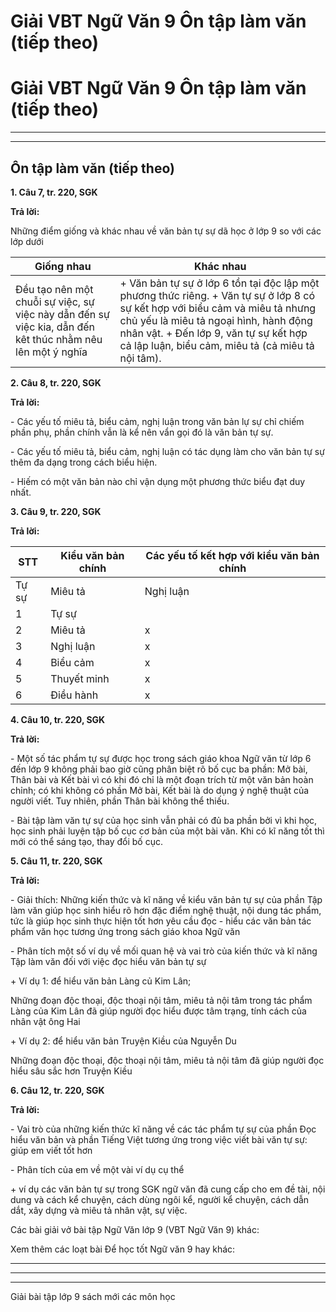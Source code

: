 # Giải VBT Ngữ Văn 9 Ôn tập làm văn (tiếp theo)

# Giải VBT Ngữ Văn 9 Ôn tập làm văn (tiếp theo)

* * *

* * *

## Ôn tập làm văn (tiếp theo)

**1\. Câu 7, tr. 220, SGK**

**Trả lời:**

Những điểm giống và khác nhau về văn bản tự sự dã học ở lớp 9 so với các lớp dưới

Giống nhau | Khác nhau  
---|---  
Đều tạo nên một chuỗi sự việc, sự việc này dẫn đến sự việc kia, dẫn đến kêt thúc nhằm nêu lên một ý nghĩa | \+ Văn bản tự sự ở lớp 6 tồn tại độc lập một phương thức riêng. \+ Văn tự sự ở lớp 8 có sự kết hợp với biểu cảm và miêu tả nhưng chủ yếu là miêu tả ngoại hình, hành động nhân vật. \+ Đến lớp 9, văn tự sự kết hợp cả lập luận, biểu cảm, miêu tả (cả miêu tả nội tâm).  
  
**2\. Câu 8, tr. 220, SGK**

**Trả lời:**

\- Các yếu tố miêu tả, biểu cảm, nghị luận trong văn bản lự sự chỉ chiếm phần phụ, phần chính vẫn là kể nên vẩn gọi đó là văn bản tự sự.

\- Các yếu tố miêu tả, biểu cảm, nghị luận có tác dụng làm cho văn bản tự sự thêm đa dạng trong cách biểu hiện. 

\- Hiếm có một văn bản nào chỉ vận dụng một phương thức biểu đạt duy nhất.

**3\. Câu 9, tr. 220, SGK**

**Trả lời:**

STT | Kiểu văn bản chính |  Các yếu tố kết hợp với kiểu văn bản chính  
---|---|---  
Tự sự | Miêu tả| Nghị luận | Biểu cảm| Thuyết minh | Điều hành  
1 | Tự sự |  | x| x | x| x | x  
2 | Miêu tả | x |  |  | x|  |   
3 | Nghị luận | x | x|  | x| x |   
4 | Biểu cảm | x | x|  |  | x |   
5 | Thuyết minh | x | x| x | x|  |   
6 | Điều hành | x |  | x |  | x |   
  
**4\. Câu 10, tr. 220, SGK**

**Trả lời:**

\- Một số tác phẩm tự sự được học trong sách giáo khoa Ngữ văn từ lớp 6 đến lớp 9 không phải bao giờ cũng phân biệt rõ bố cục ba phần: Mở bài, Thân bài và Kết bài vì có khi đó chỉ là một đoạn trích từ một văn bản hoàn chỉnh; có khi không có phần Mở bài, Kết bài là do dụng ý nghệ thuật của người viết. Tuy nhiên, phần Thân bài không thể thiếu. 

\- Bài tập làm văn tự sự của học sinh vẫn phải có đủ ba phần bởi vì khi học, học sinh phải luyện tập bố cục cơ bản của một bài văn. Khi có kĩ năng tốt thì mới có thể sáng tạo, thay đổi bố cục.

**5\. Câu 11, tr. 220, SGK**

**Trả lời:**

\- Giải thích: Những kiến thức và kĩ năng về kiểu văn bản tự sự của phần Tập làm văn giúp học sinh hiểu rõ hơn đặc điểm nghệ thuật, nội dung tác phẩm, tức là giúp học sinh thực hiện tốt hơn yêu cầu đọc - hiểu các văn bản tác phẩm văn học tương ứng trong sách giáo khoa Ngữ văn 

\- Phân tích một số ví dụ về mối quan hệ và vai trò của kiến thức và kĩ năng Tập làm văn đối với việc đọc hiểu văn bản tự sự 

\+ Ví dụ 1: để hiểu văn bản Làng củ Kim Lân; 

Những đoạn độc thoại, độc thoại nội tâm, miêu tả nội tâm trong tác phẩm Làng của Kim Lân đã giúp người đọc hiểu được tâm trạng, tính cách của nhân vật ông Hai 

\+ Ví dụ 2: để hiểu văn bản Truyện Kiều của Nguyễn Du 

Những đoạn độc thoại, độc thoại nội tâm, miêu tả nội tâm đã giúp người đọc hiểu sâu sắc hơn Truyện Kiều 

**6\. Câu 12, tr. 220, SGK**

**Trả lời:**

\- Vai trò của những kiến thức kĩ năng về các tác phẩm tự sự của phần Đọc hiểu văn bản và phần Tiếng Việt tương ứng trong việc viết bài văn tự sự: giúp em viết tốt hơn

\- Phân tích của em về một vài ví dụ cụ thể

\+ ví dụ các văn bản tự sự trong SGK ngữ văn đã cung cấp cho em đề tài, nội dung và cách kể chuyện, cách dùng ngôi kể, người kể chuyện, cách dẫn dắt, xây dựng và miêu tả nhân vật, sự việc.

Các bài giải vở bài tập Ngữ Văn lớp 9 (VBT Ngữ Văn 9) khác:

Xem thêm các loạt bài Để học tốt Ngữ văn 9 hay khác:

* * *

* * *

* * *

Giải bài tập lớp 9 sách mới các môn học
